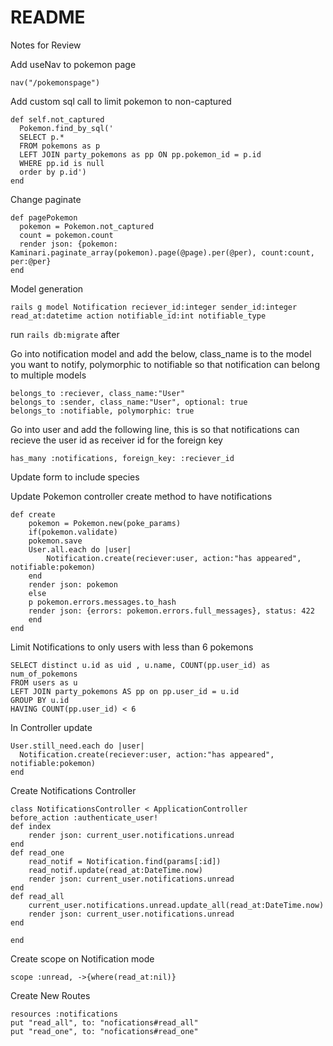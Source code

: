 # README

Notes for Review

Add useNav to pokemon page

    nav("/pokemonspage")

Add custom sql call to limit pokemon to non-captured

    def self.not_captured
      Pokemon.find_by_sql('
      SELECT p.*
      FROM pokemons as p
      LEFT JOIN party_pokemons as pp ON pp.pokemon_id = p.id
      WHERE pp.id is null
      order by p.id')
    end

Change paginate

    def pagePokemon
      pokemon = Pokemon.not_captured
      count = pokemon.count
      render json: {pokemon: Kaminari.paginate_array(pokemon).page(@page).per(@per), count:count, per:@per}
    end

Model generation

    rails g model Notification reciever_id:integer sender_id:integer read_at:datetime action notifiable_id:int notifiable_type

run `rails db:migrate` after

Go into notification model and add the below, class_name is to the model you want to notify, polymorphic to notifiable so that notification can belong to multiple models

    belongs_to :reciever, class_name:"User"
    belongs_to :sender, class_name:"User", optional: true
    belongs_to :notifiable, polymorphic: true

Go into user and add the following line, this is so that notifications can recieve the user id as receiver id for the foreign key

    has_many :notifications, foreign_key: :reciever_id

Update form to include species

Update Pokemon controller create method to have notifications

    def create
        pokemon = Pokemon.new(poke_params)
        if(pokemon.validate)
        pokemon.save
        User.all.each do |user|
            Notification.create(reciever:user, action:"has appeared", notifiable:pokemon)
        end
        render json: pokemon
        else
        p pokemon.errors.messages.to_hash
        render json: {errors: pokemon.errors.full_messages}, status: 422
        end
    end

Limit Notifications to only users with less than 6 pokemons

    SELECT distinct u.id as uid , u.name, COUNT(pp.user_id) as num_of_pokemons
    FROM users as u
    LEFT JOIN party_pokemons AS pp on pp.user_id = u.id
    GROUP BY u.id
    HAVING COUNT(pp.user_id) < 6

In Controller update

    User.still_need.each do |user|
      Notification.create(reciever:user, action:"has appeared", notifiable:pokemon)
    end

Create Notifications Controller

    class NotificationsController < ApplicationController
    before_action :authenticate_user!
    def index 
        render json: current_user.notifications.unread
    end
    def read_one
        read_notif = Notification.find(params[:id])
        read_notif.update(read_at:DateTime.now)
        render json: current_user.notifications.unread
    end
    def read_all
        current_user.notifications.unread.update_all(read_at:DateTime.now)
        render json: current_user.notifications.unread
    end

    end

Create scope on Notification mode

    scope :unread, ->{where(read_at:nil)}


Create New Routes

    resources :notifications
    put "read_all", to: "nofications#read_all"
    put "read_one", to: "nofications#read_one"

